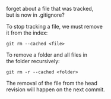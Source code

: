 forget about a file that was tracked,  
but is now in .gitignore?  

To stop tracking a file, we must remove  
it from the index:  
```
git rm --cached <file>
```
To remove a folder and all files in  
the folder recursively:  
```
git rm -r --cached <folder>
```
The removal of the file from the head  
revision will happen on the next commit.  

